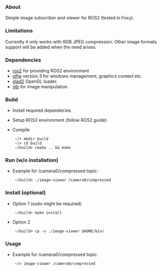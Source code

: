 ### About

Simple image subscriber and viewer for ROS2 (tested in Foxy).

### Limitations

Currently it only works with RGB JPEG compression. Other image formats support will be added when the need arises.

### Dependencies

 - [ros2](https://github.com/ros2) for providing ROS2 environment
 - [glfw](https://github.com/glfw/glfw]) version 3 for windows management,
   graphics context etc.
 - [glad2](https://github.com/Dav1dde/glad) OpenGL loader.
 - [stb](https://github.com/nothings/stb) for image manipulation.

### Build

 * Install required dependecies
 * Setup ROS2 environment (follow ROS2 guide)
 * Compile

        ~/> mkdir build
        ~/> cd build
        ~/build> cmake .. && make

### Run (w/o installation)

 * Example for /camera0/compressed topic:

        ~/build> ./image-viewer /camera0/compressed

### Install (optional)

 * Option 1 (sudo might be required)

        ~/build> make install

 * Option 2

        ~/build> cp -v ./image-viewer $HOME/bin/

### Usage

 * Example for /camera0/compressed topic:

        ~/> image-viewer /camera0/compressed
